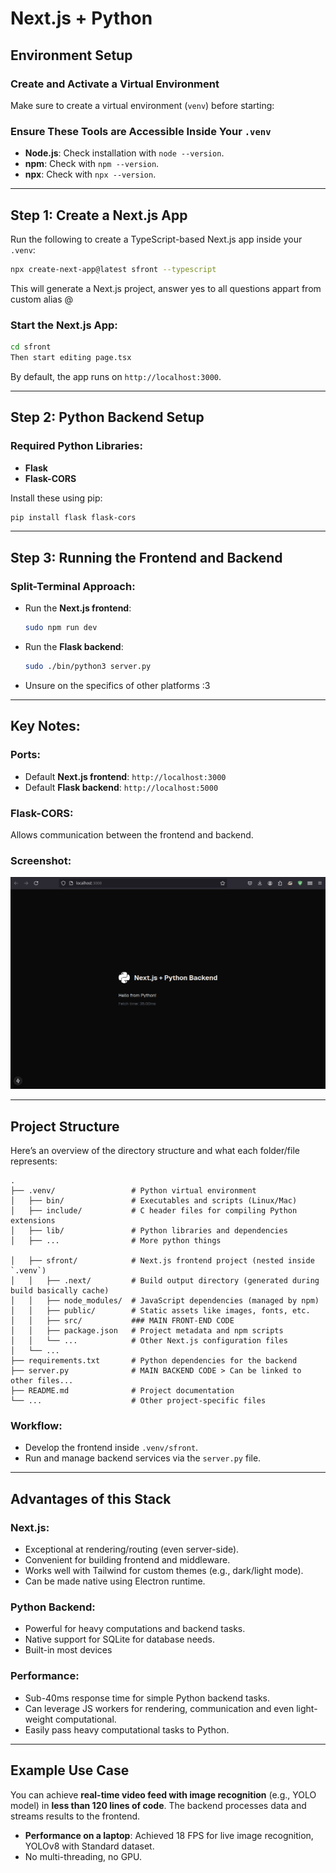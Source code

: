 # Next.js + Python

## Environment Setup

### Create and Activate a Virtual Environment
Make sure to create a virtual environment (`venv`) before starting:

### Ensure These Tools are Accessible Inside Your `.venv`
- **Node.js**: Check installation with `node --version`.
- **npm**: Check with `npm --version`.
- **npx**: Check with `npx --version`.

---

## Step 1: Create a Next.js App

Run the following to create a TypeScript-based Next.js app inside your `.venv`:

```bash
npx create-next-app@latest sfront --typescript
```

This will generate a Next.js project, answer yes to all questions appart from custom alias @ 

### Start the Next.js App:
```bash
cd sfront
Then start editing page.tsx 
```
By default, the app runs on `http://localhost:3000`.

---

## Step 2: Python Backend Setup

### Required Python Libraries:
- **Flask**
- **Flask-CORS**

Install these using pip:

```bash
pip install flask flask-cors
```

---

## Step 3: Running the Frontend and Backend

### Split-Terminal Approach:
- Run the **Next.js frontend**:
  ```bash
  sudo npm run dev
  ```
- Run the **Flask backend**:
  ```bash
  sudo ./bin/python3 server.py
  ```
- Unsure on the specifics of other platforms :3

---

## Key Notes:

### Ports:
- Default **Next.js frontend**: `http://localhost:3000`
- Default **Flask backend**: `http://localhost:5000`

### Flask-CORS:
Allows communication between the frontend and backend.

### Screenshot:

![Example Output](./Screenshot.png)


---

## Project Structure

Here’s an overview of the directory structure and what each folder/file represents:

```
.
├── .venv/                 # Python virtual environment
│   ├── bin/               # Executables and scripts (Linux/Mac)
│   ├── include/           # C header files for compiling Python extensions
│   ├── lib/               # Python libraries and dependencies
│   ├── ...                # More python things

│   ├── sfront/            # Next.js frontend project (nested inside `.venv`)
│   │   ├── .next/         # Build output directory (generated during build basically cache)
│   │   ├── node_modules/  # JavaScript dependencies (managed by npm)
│   │   ├── public/        # Static assets like images, fonts, etc.
│   │   ├── src/           ### MAIN FRONT-END CODE
│   │   ├── package.json   # Project metadata and npm scripts
│   │   └── ...            # Other Next.js configuration files
│   └── ...                
├── requirements.txt       # Python dependencies for the backend
├── server.py              # MAIN BACKEND CODE > Can be linked to other files...
├── README.md              # Project documentation
└── ...                    # Other project-specific files
```

### Workflow:
- Develop the frontend inside `.venv/sfront`.
- Run and manage backend services via the `server.py` file.

---

## Advantages of this Stack

### Next.js:
- Exceptional at rendering/routing (even server-side).
- Convenient for building frontend and middleware.
- Works well with Tailwind for custom themes (e.g., dark/light mode).
- Can be made native using Electron runtime.

### Python Backend:
- Powerful for heavy computations and backend tasks.
- Native support for SQLite for database needs.
- Built-in most devices

### Performance:
- Sub-40ms response time for simple Python backend tasks.
- Can leverage JS workers for rendering, communication and even light-weight computational. 
- Easily pass heavy computational tasks to Python.

---

## Example Use Case

You can achieve **real-time video feed with image recognition** (e.g., YOLO model) in **less than 120 lines of code**. The backend processes data and streams results to the frontend.

- **Performance on a laptop**: Achieved 18 FPS for live image recognition, YOLOv8 with Standard dataset.
- No multi-threading, no GPU. 


